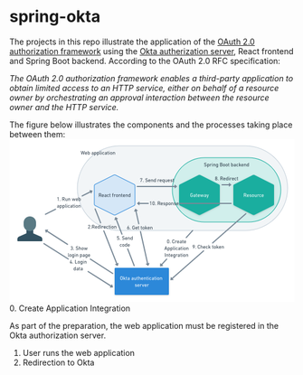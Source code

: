 # spring-okta
The projects in this repo illustrate the application of the [OAuth 2.0 authorization framework](https://www.rfc-editor.org/rfc/rfc6749) using the [Okta autherization server](https://developer.okta.com/docs/concepts/auth-servers/), React frontend and Spring Boot backend.
According to the OAuth 2.0 RFC specification:

*The OAuth 2.0 authorization framework enables a third-party application to obtain limited access to an HTTP service, either on behalf of a resource owner by orchestrating an approval interaction between the resource owner and the HTTP service.*

The figure below illustrates the components and the processes taking place between them:
![This is an image](/doc/okta-oauth.png)
0. Create Application Integration

As part of the preparation, the web application must be registered in the Okta authorization server.

1. User runs the web application
2. Redirection to Okta

